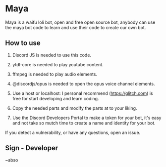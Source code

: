 # Maya
Maya is a waifu loli bot, open and free open source bot, anybody can use the maya bot code to learn and use their code to create our own bot.

## How to use

1. Discord JS is needed to use this code.
2. ytdl-core is needed to play youtube content.
3. ffmpeg is needed to play audio elements.
4. @discordjs/opus is needed to open the opus voice channel elements.

5. Use a host or localhost: I personal recommend (https://glitch.com) is free for start developing and learn coding.
6. Copy the needed parts and modify the parts at to your liking.
7. Use the Discord Developers Portal to make a token for your bot, it's easy and not take so mutch time to create a name and identity for your bot.

If you detect a vulnerability, or have any questions, open an issue.

## Sign - Developer
~abso
